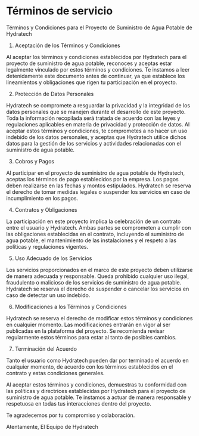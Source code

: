 # Términos de servicio

Términos y Condiciones para el Proyecto de Suministro de Agua Potable de Hydratech

1. Aceptación de los Términos y Condiciones

Al aceptar los términos y condiciones establecidos por Hydratech para el proyecto de suministro de agua potable, reconoces y aceptas estar legalmente vinculado por estos términos y condiciones. Te instamos a leer detenidamente este documento antes de continuar, ya que establece los lineamientos y obligaciones que rigen tu participación en el proyecto.

2. Protección de Datos Personales

Hydratech se compromete a resguardar la privacidad y la integridad de los datos personales que se manejen durante el desarrollo de este proyecto. Toda la información recopilada será tratada de acuerdo con las leyes y regulaciones aplicables en materia de privacidad y protección de datos. Al aceptar estos términos y condiciones, te comprometes a no hacer un uso indebido de los datos personales, y aceptas que Hydratech utilice dichos datos para la gestión de los servicios y actividades relacionadas con el suministro de agua potable.

3. Cobros y Pagos

Al participar en el proyecto de suministro de agua potable de Hydratech, aceptas los términos de pago establecidos por la empresa. Los pagos deben realizarse en las fechas y montos estipulados. Hydratech se reserva el derecho de tomar medidas legales o suspender los servicios en caso de incumplimiento en los pagos.

4. Contratos y Obligaciones

La participación en este proyecto implica la celebración de un contrato entre el usuario y Hydratech. Ambas partes se comprometen a cumplir con las obligaciones establecidas en el contrato, incluyendo el suministro de agua potable, el mantenimiento de las instalaciones y el respeto a las políticas y regulaciones vigentes.

5. Uso Adecuado de los Servicios

Los servicios proporcionados en el marco de este proyecto deben utilizarse de manera adecuada y responsable. Queda prohibido cualquier uso ilegal, fraudulento o malicioso de los servicios de suministro de agua potable. Hydratech se reserva el derecho de suspender o cancelar los servicios en caso de detectar un uso indebido.

6. Modificaciones a los Términos y Condiciones

Hydratech se reserva el derecho de modificar estos términos y condiciones en cualquier momento. Las modificaciones entrarán en vigor al ser publicadas en la plataforma del proyecto. Se recomienda revisar regularmente estos términos para estar al tanto de posibles cambios.

7. Terminación del Acuerdo

Tanto el usuario como Hydratech pueden dar por terminado el acuerdo en cualquier momento, de acuerdo con los términos establecidos en el contrato y estas condiciones generales.

Al aceptar estos términos y condiciones, demuestras tu conformidad con las políticas y directrices establecidas por Hydratech para el proyecto de suministro de agua potable. Te instamos a actuar de manera responsable y respetuosa en todas tus interacciones dentro del proyecto.

Te agradecemos por tu compromiso y colaboración.

Atentamente,
El Equipo de Hydratech